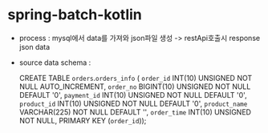 # spring-batch-kotlin

* process : mysql에서 data를 가져와 json파일 생성 -> restApi호출시 response json data

* source data schema :
    
    
    
    CREATE TABLE `orders`.`orders_info` (
  `order_id` INT(10) UNSIGNED NOT NULL AUTO_INCREMENT,
  `order_no` BIGINT(10) UNSIGNED NOT NULL DEFAULT '0',
  `payment_id` INT(10) UNSIGNED NOT NULL DEFAULT '0',
  `product_id` INT(10) UNSIGNED NOT NULL DEFAULT '0',
  `product_name` VARCHAR(225) NOT NULL DEFAULT '',
  `order_time` INT(10) UNSIGNED NOT NULL,
  PRIMARY KEY (`order_id`));
